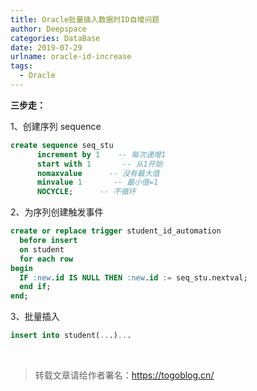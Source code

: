 ```yaml
---
title: Oracle批量插入数据时ID自增问题
author: Deepspace
categories: DataBase
date: 2019-07-29
urlname: oracle-id-increase
tags:
  - Oracle
---
```


<!-- ## Oracle批量插入数据时ID自增问题 -->

**三步走：**

1、创建序列 sequence

```sql
create sequence seq_stu
      increment by 1    -- 每次递增1
      start with 1       -- 从1开始
      nomaxvalue      -- 没有最大值
      minvalue 1       -- 最小值=1
      NOCYCLE;      -- 不循环
```

2、为序列创建触发事件

```sql
create or replace trigger student_id_automation
  before insert
  on student
  for each row
begin
  IF :new.id IS NULL THEN :new.id := seq_stu.nextval;
  end if;
end;
```
<!-- more -->
3、批量插入

```sql
insert into student(...)...
```

<br>

> 转载文章请给作者署名：https://togoblog.cn/